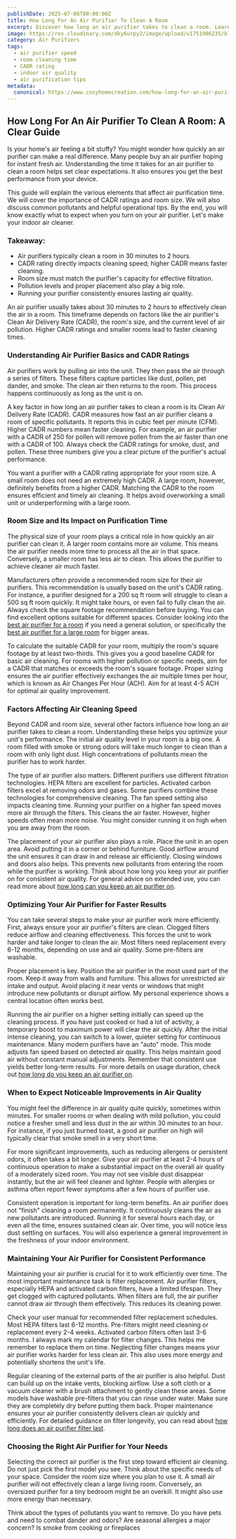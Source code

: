 ```yaml
---
publishDate: 2025-07-08T00:00:00Z
title: How Long For An Air Purifier To Clean A Room
excerpt: Discover how long an air purifier takes to clean a room. Learn about CADR, room size, and other factors affecting air purification time for cleaner indoor air.
image: https://res.cloudinary.com/dky6urpy2/image/upload/v1751906235/blog_image_1751906235_qalw7e.webp
category: Air Purifiers
tags:
  - air purifier speed
  - room cleaning time
  - CADR rating
  - indoor air quality
  - air purification tips
metadata:
  canonical: https://www.cosyhomecreation.com/how-long-for-an-air-purifier-to-clean-a-room
---
```


## How Long For An Air Purifier To Clean A Room: A Clear Guide

Is your home's air feeling a bit stuffy? You might wonder how quickly an air purifier can make a real difference. Many people buy an air purifier hoping for instant fresh air. Understanding the time it takes for an air purifier to clean a room helps set clear expectations. It also ensures you get the best performance from your device.

This guide will explain the various elements that affect air purification time. We will cover the importance of CADR ratings and room size. We will also discuss common pollutants and helpful operational tips. By the end, you will know exactly what to expect when you turn on your air purifier. Let's make your indoor air cleaner.

### Takeaway:
*   Air purifiers typically clean a room in 30 minutes to 2 hours.
*   CADR rating directly impacts cleaning speed; higher CADR means faster cleaning.
*   Room size must match the purifier's capacity for effective filtration.
*   Pollution levels and proper placement also play a big role.
*   Running your purifier consistently ensures lasting air quality.

An air purifier usually takes about 30 minutes to 2 hours to effectively clean the air in a room. This timeframe depends on factors like the air purifier's Clean Air Delivery Rate (CADR), the room's size, and the current level of air pollution. Higher CADR ratings and smaller rooms lead to faster cleaning times.

### Understanding Air Purifier Basics and CADR Ratings

Air purifiers work by pulling air into the unit. They then pass the air through a series of filters. These filters capture particles like dust, pollen, pet dander, and smoke. The clean air then returns to the room. This process happens continuously as long as the unit is on.

A key factor in how long an air purifier takes to clean a room is its Clean Air Delivery Rate (CADR). CADR measures how fast an air purifier cleans a room of specific pollutants. It reports this in cubic feet per minute (CFM). Higher CADR numbers mean faster cleaning. For example, an air purifier with a CADR of 250 for pollen will remove pollen from the air faster than one with a CADR of 100. Always check the CADR ratings for smoke, dust, and pollen. These three numbers give you a clear picture of the purifier's actual performance.

You want a purifier with a CADR rating appropriate for your room size. A small room does not need an extremely high CADR. A large room, however, definitely benefits from a higher CADR. Matching the CADR to the room ensures efficient and timely air cleaning. It helps avoid overworking a small unit or underperforming with a large room.

### Room Size and Its Impact on Purification Time

The physical size of your room plays a critical role in how quickly an air purifier can clean it. A larger room contains more air volume. This means the air purifier needs more time to process all the air in that space. Conversely, a smaller room has less air to clean. This allows the purifier to achieve cleaner air much faster.

Manufacturers often provide a recommended room size for their air purifiers. This recommendation is usually based on the unit's CADR rating. For instance, a purifier designed for a 200 sq ft room will struggle to clean a 500 sq ft room quickly. It might take hours, or even fail to fully clean the air. Always check the square footage recommendation before buying. You can find excellent options suitable for different spaces. Consider looking into the [best air purifier for a room](https://www.cosyhomecreation.com/best-air-purifier-for-a-room) if you need a general solution, or specifically the [best air purifier for a large room](https://www.cosyhomecreation.com/best-air-purifier-for-a-large-room) for bigger areas.

To calculate the suitable CADR for your room, multiply the room's square footage by at least two-thirds. This gives you a good baseline CADR for basic air cleaning. For rooms with higher pollution or specific needs, aim for a CADR that matches or exceeds the room's square footage. Proper sizing ensures the air purifier effectively exchanges the air multiple times per hour, which is known as Air Changes Per Hour (ACH). Aim for at least 4-5 ACH for optimal air quality improvement.

### Factors Affecting Air Cleaning Speed

Beyond CADR and room size, several other factors influence how long an air purifier takes to clean a room. Understanding these helps you optimize your unit's performance. The initial air quality level in your room is a big one. A room filled with smoke or strong odors will take much longer to clean than a room with only light dust. High concentrations of pollutants mean the purifier has to work harder.

The type of air purifier also matters. Different purifiers use different filtration technologies. HEPA filters are excellent for particles. Activated carbon filters excel at removing odors and gases. Some purifiers combine these technologies for comprehensive cleaning. The fan speed setting also impacts cleaning time. Running your purifier on a higher fan speed moves more air through the filters. This cleans the air faster. However, higher speeds often mean more noise. You might consider running it on high when you are away from the room.

The placement of your air purifier also plays a role. Place the unit in an open area. Avoid putting it in a corner or behind furniture. Good airflow around the unit ensures it can draw in and release air efficiently. Closing windows and doors also helps. This prevents new pollutants from entering the room while the purifier is working. Think about how long you keep your air purifier on for consistent air quality. For general advice on extended use, you can read more about [how long can you keep an air purifier on](https://www.cosyhomecreation.com/how-long-can-you-keep-an-air-purifier-on).

### Optimizing Your Air Purifier for Faster Results

You can take several steps to make your air purifier work more efficiently. First, always ensure your air purifier's filters are clean. Clogged filters reduce airflow and cleaning effectiveness. This forces the unit to work harder and take longer to clean the air. Most filters need replacement every 6-12 months, depending on use and air quality. Some pre-filters are washable.

Proper placement is key. Position the air purifier in the most used part of the room. Keep it away from walls and furniture. This allows for unrestricted air intake and output. Avoid placing it near vents or windows that might introduce new pollutants or disrupt airflow. My personal experience shows a central location often works best.

Running the air purifier on a higher setting initially can speed up the cleaning process. If you have just cooked or had a lot of activity, a temporary boost to maximum power will clear the air quickly. After the initial intense cleaning, you can switch to a lower, quieter setting for continuous maintenance. Many modern purifiers have an "auto" mode. This mode adjusts fan speed based on detected air quality. This helps maintain good air without constant manual adjustments. Remember that consistent use yields better long-term results. For more details on usage duration, check out [how long do you keep an air purifier on](https://www.cosyhomecreation.com/how-long-do-you-keep-an-air-purifier-on).

### When to Expect Noticeable Improvements in Air Quality

You might feel the difference in air quality quite quickly, sometimes within minutes. For smaller rooms or when dealing with mild pollution, you could notice a fresher smell and less dust in the air within 30 minutes to an hour. For instance, if you just burned toast, a good air purifier on high will typically clear that smoke smell in a very short time.

For more significant improvements, such as reducing allergens or persistent odors, it often takes a bit longer. Give your air purifier at least 2-4 hours of continuous operation to make a substantial impact on the overall air quality of a moderately sized room. You may not see visible dust disappear instantly, but the air will feel cleaner and lighter. People with allergies or asthma often report fewer symptoms after a few hours of purifier use.

Consistent operation is important for long-term benefits. An air purifier does not "finish" cleaning a room permanently. It continuously cleans the air as new pollutants are introduced. Running it for several hours each day, or even all the time, ensures sustained clean air. Over time, you will notice less dust settling on surfaces. You will also experience a general improvement in the freshness of your indoor environment.

### Maintaining Your Air Purifier for Consistent Performance

Maintaining your air purifier is crucial for it to work efficiently over time. The most important maintenance task is filter replacement. Air purifier filters, especially HEPA and activated carbon filters, have a limited lifespan. They get clogged with captured pollutants. When filters are full, the air purifier cannot draw air through them effectively. This reduces its cleaning power.

Check your user manual for recommended filter replacement schedules. Most HEPA filters last 6-12 months. Pre-filters might need cleaning or replacement every 2-4 weeks. Activated carbon filters often last 3-6 months. I always mark my calendar for filter changes. This helps me remember to replace them on time. Neglecting filter changes means your air purifier works harder for less clean air. This also uses more energy and potentially shortens the unit's life.

Regular cleaning of the external parts of the air purifier is also helpful. Dust can build up on the intake vents, blocking airflow. Use a soft cloth or a vacuum cleaner with a brush attachment to gently clean these areas. Some models have washable pre-filters that you can rinse under water. Make sure they are completely dry before putting them back. Proper maintenance ensures your air purifier consistently delivers clean air quickly and efficiently. For detailed guidance on filter longevity, you can read about [how long does an air purifier filter last](https://www.cosyhomecreation.com/how-long-does-an-air-purifier-filter-last).

### Choosing the Right Air Purifier for Your Needs

Selecting the correct air purifier is the first step toward efficient air cleaning. Do not just pick the first model you see. Think about the specific needs of your space. Consider the room size where you plan to use it. A small air purifier will not effectively clean a large living room. Conversely, an oversized purifier for a tiny bedroom might be an overkill. It might also use more energy than necessary.

Think about the types of pollutants you want to remove. Do you have pets and need to combat dander and odors? Are seasonal allergies a major concern? Is smoke from cooking or fireplaces